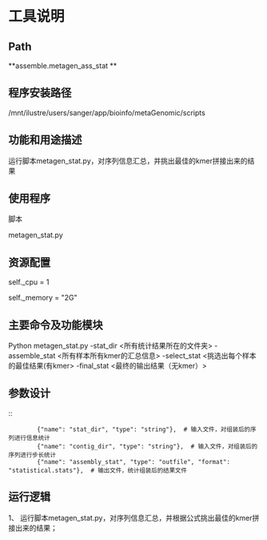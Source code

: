 
工具说明
==========================

Path
-----------

**assemble.metagen_ass_stat **

程序安装路径
-----------------------------------

/mnt/ilustre/users/sanger/app/bioinfo/metaGenomic/scripts

功能和用途描述
-----------------------------------

运行脚本metagen_stat.py，对序列信息汇总，并挑出最佳的kmer拼接出来的结果


使用程序
-----------------------------------

脚本

metagen_stat.py


资源配置
-----------------------------------

self._cpu = 1

self._memory = "2G"


主要命令及功能模块
-----------------------------------

Python metagen_stat.py -stat_dir <所有统计结果所在的文件夹> -assemble_stat <所有样本所有kmer的汇总信息> -select_stat <挑选出每个样本的最佳结果(有kmer> -final_stat <最终的输出结果（无kmer）>

参数设计
-----------------------------------

::

            {"name": "stat_dir", "type": "string"},  # 输入文件，对组装后的序列进行信息统计
            {"name": "contig_dir", "type": "string"},  # 输入文件，对组装后的序列进行步长统计
            {"name": "assembly_stat", "type": "outfile", "format": "statistical.stats"},  # 输出文件，统计组装后的结果文件
            


运行逻辑
-----------------------------------

1、
运行脚本metagen_stat.py，对序列信息汇总，并根据公式挑出最佳的kmer拼接出来的结果；